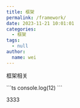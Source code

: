 ```yaml
---
title: 框架
permalink: /framework/
date: 2023-11-21 10:01:01
categories:
  - 框架
tags:
  - null
author: 
  name: wei
---
```


框架相关

<Fold>
```ts
console.log(12)
```
</Fold>



3333


